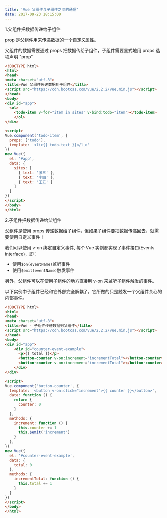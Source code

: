 ```yaml
---
title: 'Vue 父组件与子组件之间的通信'
date: 2017-09-23 18:15:00
---   
```

1.父组件把数据传递给子组件

prop 是父组件用来传递数据的一个自定义属性。

父组件的数据需要通过 props 把数据传给子组件，子组件需要显式地用 props 选项声明 "prop"
  

```html
<!DOCTYPE html>
<html>
<head>
<meta charset="utf-8">
<title>Vue 父组件传递数据到子组件</title>
<script src="https://cdn.bootcss.com/vue/2.2.2/vue.min.js"></script>
</head>
<body>
<div id="app">
  <ol>
    <todo-item v-for="item in sites" v-bind:todo="item"></todo-item>
    </ol>
</div>

<script>
Vue.component('todo-item', {
  props: ['todo'],
  template: '<li>{{ todo.text }}</li>'
})
new Vue({
  el: '#app',
  data: {
    sites: [
      { text: '张三' },
      { text: '李四' },
      { text: '王五' }
    ]
  }
})
</script>
</body>
</html>
```
  

2.子组件把数据传递给父组件

父组件是使用 props 传递数据给子组件，但如果子组件要把数据传递回去，就需要使用自定义事件！

我们可以使用 v-on 绑定自定义事件, 每个 Vue 实例都实现了事件接口(Events interface)，即：

* 使用`$on(eventName)`监听事件
* 使用`$emit(eventName)`触发事件

另外，父组件可以在使用子组件的地方直接用 v-on 来监听子组件触发的事件。

以下实例中子组件已经和它外部完全解耦了。它所做的只是触发一个父组件关心的内部事件。
  

```html
<!DOCTYPE html>
<html>
<head>
<meta charset="utf-8">
<title>Vue - 子组件传递数据到父组件</title>
<script src="https://cdn.bootcss.com/vue/2.2.2/vue.min.js"></script>
</head>
<body>
<div id="app">
	<div id="counter-event-example">
	  <p>{{ total }}</p>
	  <button-counter v-on:increment="incrementTotal"></button-counter>
	  <button-counter v-on:increment="incrementTotal"></button-counter>
	</div>
</div>

<script>
Vue.component('button-counter', {
  template: '<button v-on:click="increment">{{ counter }}</button>',
  data: function () {
    return {
      counter: 0
    }
  },
  methods: {
    increment: function () {
      this.counter += 1
      this.$emit('increment')
    }
  },
})
new Vue({
  el: '#counter-event-example',
  data: {
    total: 0
  },
  methods: {
    incrementTotal: function () {
      this.total += 1
    }
  }
})
</script>
</body>
</html>
```